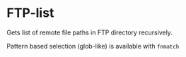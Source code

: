# FTP-list

Gets list of remote file paths in FTP directory recursively.

Pattern based selection (glob-like) is available with ```fnmatch```
